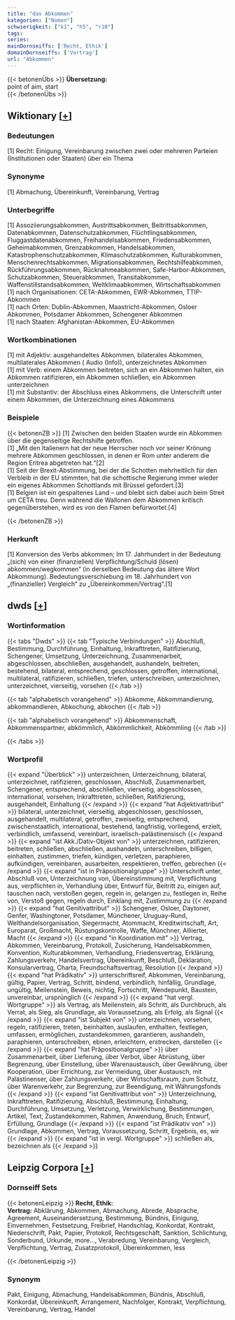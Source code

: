 ```yaml
---
title: "das Abkommen"
kategorien: ["Nomen"]
schwierigkeit: ["k1", "h5", "r10"]
tags:
series:
mainDornseiffs: ['Recht, Ethik']
domainDornseiffs: ['Vertrag']
url: "Abkommen"
---
```


{{< betonenÜbs >}}
**Übersetzung:**  
point of aim, start  
{{< /betonenÜbs >}}

## Wiktionary [[+](https://de.wiktionary.org/wiki/Abkommen)]

### Bedeutungen
[1] Recht: Einigung, Vereinbarung zwischen zwei oder mehreren Parteien (Institutionen oder Staaten) über ein Thema  

### Synonyme
[1] Abmachung, Übereinkunft, Vereinbarung, Vertrag  

### Unterbegriffe
[1] Assoziierungsabkommen, Austrittsabkommen, Beitrittsabkommen, Datenabkommen, Datenschutzabkommen, Flüchtlingsabkommen, Fluggastdatenabkommen, Freihandelsabkommen, Friedensabkommen, Geheimabkommen, Grenzabkommen, Handelsabkommen, Katastrophenschutzabkommen, Klimaschutzabkommen, Kulturabkommen, Menschenrechtsabkommen, Migrationsabkommen, Rechtshilfeabkommen, Rückführungsabkommen, Rücknahmeabkommen, Safe-Harbor-Abkommen, Schutzabkommen, Steuerabkommen, Transitabkommen, Waffenstillstandsabkommen, Weltklimaabkommen, Wirtschaftsabkommen  
[1] nach Organisationen: CETA-Abkommen, EWR-Abkommen, TTIP-Abkommen  
[1] nach Orten: Dublin-Abkommen, Maastricht-Abkommen, Osloer Abkommen, Potsdamer Abkommen, Schengener Abkommen  
[1] nach Staaten: Afghanistan-Abkommen, EU-Abkommen  

### Wortkombinationen
[1] mit Adjektiv: ausgehandeltes Abkommen, bilaterales Abkommen, multilaterales Abkommen ( Audio (Info)), unterzeichnetes Abkommen  
[1] mit Verb: einem Abkommen beitreten, sich an ein Abkommen halten, ein Abkommen ratifizieren, ein Abkommen schließen, ein Abkommen unterzeichnen  
[1] mit Substantiv: der Abschluss eines Abkommens, die Unterschrift unter einem Abkommen, die Unterzeichnung eines Abkommens  

### Beispiele
{{< betonenZB >}}
[1] Zwischen den beiden Staaten wurde ein Abkommen über die gegenseitige Rechtshilfe getroffen.  
[1] „Mit den Italienern hat der neue Herrscher noch vor seiner Krönung mehrere Abkommen geschlossen, in denen er Rom unter anderem die Region Eritrea abgetreten hat.“[2]  
[1] Seit der Brexit-Abstimmung, bei der die Schotten mehrheitlich für den Verbleib in der EU stimmten, hat die schottische Regierung immer wieder ein eigenes Abkommen Schottlands mit Brüssel gefordert.[3]  
[1] Belgien ist ein gespaltenes Land – und bleibt sich dabei auch beim Streit um CETA treu. Denn während die Wallonen dem Abkommen kritisch gegenüberstehen, wird es von den Flamen befürwortet.[4]  

{{< /betonenZB >}}
### Herkunft
[1] Konversion des Verbs abkommen; Im 17. Jahrhundert in der Bedeutung „(sich) von einer (finanziellen) Verpflichtung/Schuld (lösen) abkommen/wegkommen“ (in derselben Bedeutung das ältere Wort Abkommung). Bedeutungsverschiebung im 18. Jahrhundert von „(finanzieller) Vergleich“ zu „Übereinkommen/Vertrag“.[1]  



## dwds [[+](https://www.dwds.de/wb/Abkommen)]

### Wortinformation
{{< tabs "Dwds" >}}
{{< tab "Typische Verbindungen" >}}
Abschluß, Bestimmung, Durchführung, Einhaltung, Inkrafttreten, Ratifizierung, Schengener, Umsetzung, Unterzeichnung, Zusammenarbeit, abgeschlossen, abschließen, ausgehandelt, aushandeln, beitreten, bestehend, bilateral, entsprechend, geschlossen, getroffen, international, multilateral, ratifizieren, schließen, triefen, unterschreiben, unterzeichnen, unterzeichnet, vierseitig, vorsehen
{{< /tab >}}

{{< tab "alphabetisch vorangehend" >}}
Abkomme, Abkommandierung, abkommandieren, Abkochung, abkochen
{{< /tab >}}

{{< tab "alphabetisch vorangehend" >}}
Abkommenschaft, Abkommenspartner, abkömmlich, Abkömmlichkeit, Abkömmling
{{< /tab >}}

{{< /tabs >}}

### Wortprofil
{{< expand "Überblick" >}} unterzeichnen, Unterzeichnung, bilateral, unterzeichnet, ratifizieren, geschlossen, Abschluß, Zusammenarbeit, Schengener, entsprechend, abschließen, vierseitig, abgeschlossen, international, vorsehen, Inkrafttreten, schließen, Ratifizierung, ausgehandelt, Einhaltung {{< /expand >}}
{{< expand "hat Adjektivattribut" >}} bilateral, unterzeichnet, vierseitig, abgeschlossen, geschlossen, ausgehandelt, multilateral, getroffen, zweiseitig, entsprechend, zwischenstaatlich, international, bestehend, langfristig, vorliegend, erzielt, verbindlich, umfassend, vereinbart, israelisch-palästinensisch {{< /expand >}}
{{< expand "ist Akk./Dativ-Objekt von" >}} unterzeichnen, ratifizieren, beitreten, schließen, abschließen, aushandeln, unterschreiben, billigen, einhalten, zustimmen, triefen, kündigen, verletzen, paraphieren, aufkündigen, vereinbaren, ausarbeiten, respektieren, treffen, gebrechen {{< /expand >}}
{{< expand "ist in Präpositionalgruppe" >}} Unterschrift unter, Abschluß von, Unterzeichnung von, Übereinstimmung mit, Verpflichtung aus, verpflichten in, Verhandlung über, Entwurf für, Beitritt zu, einigen auf, tauschen nach, verstoßen gegen, regeln in, gelangen zu, festlegen in, Reihe von, Verstoß gegen, regeln durch, Einklang mit, Zustimmung zu {{< /expand >}}
{{< expand "hat Genitivattribut" >}} Schengener, Osloer, Daytoner, Genfer, Washingtoner, Potsdamer, Münchener, Uruguay-Rund, Welthandelsorganisation, Siegermacht, Atommacht, Kreditwirtschaft, Art, Europarat, Großmacht, Rüstungskontrolle, Waffe, Münchner, Alliierter, Macht {{< /expand >}}
{{< expand "in Koordination mit" >}} Vertrag, Abkommen, Vereinbarung, Protokoll, Zusicherung, Handelsabkommen, Konvention, Kulturabkommen, Verhandlung, Friedensvertrag, Erklärung, Zahlungsverkehr, Handelsvertrag, Übereinkunft, Beschluß, Deklaration, Konsularvertrag, Charta, Freundschaftsvertrag, Resolution {{< /expand >}}
{{< expand "hat Prädikativ" >}} unterschriftsreif, Abkommen, Vereinbarung, gültig, Papier, Vertrag, Schritt, bindend, verbindlich, hinfällig, Grundlage, ungültig, Meilenstein, Beweis, nichtig, Fortschritt, Wendepunkt, Baustein, unvereinbar, ursprünglich {{< /expand >}}
{{< expand "hat vergl. Wortgruppe" >}} als Vertrag, als Meilenstein, als Schritt, als Durchbruch, als Verrat, als Sieg, als Grundlage, als Voraussetzung, als Erfolg, als Signal {{< /expand >}}
{{< expand "ist Subjekt von" >}} unterzeichnen, vorsehen, regeln, ratifizieren, treten, beinhalten, auslaufen, enthalten, festlegen, umfassen, ermöglichen, zustandekommen, garantieren, aushandeln, paraphieren, unterschreiben, ebnen, erleichtern, erstrecken, darstellen {{< /expand >}}
{{< expand "hat Präpositionalgruppe" >}} über Zusammenarbeit, über Lieferung, über Verbot, über Abrüstung, über Begrenzung, über Einstellung, über Warenaustausch, über Gewährung, über Kooperation, über Errichtung, zur Vermeidung, über Austausch, mit Palästinenser, über Zahlungsverkehr, über Wirtschaftsraum, zum Schutz, über Warenverkehr, zur Begrenzung, zur Beendigung, mit Währungsfonds {{< /expand >}}
{{< expand "ist Genitivattribut von" >}} Unterzeichnung, Inkrafttreten, Ratifizierung, Abschluß, Bestimmung, Einhaltung, Durchführung, Umsetzung, Verletzung, Verwirklichung, Bestimmungen, Artikel, Text, Zustandekommen, Rahmen, Anwendung, Bruch, Entwurf, Erfüllung, Grundlage {{< /expand >}}
{{< expand "ist Prädikativ von" >}} Grundlage, Abkommen, Vertrag, Voraussetzung, Schritt, Ergebnis, es, wir {{< /expand >}}
{{< expand "ist in vergl. Wortgruppe" >}} schließen als, bezeichnen als {{< /expand >}}

## Leipzig Corpora [[+](https://corpora.uni-leipzig.de/en/res?word=Abkommen&corpusId=deu_newscrawl-public_2018)]

### Dornseiff Sets
{{< betonenLeipzig >}}
**Recht, Ethik:**  
**Vertrag:** Abklärung, Abkommen, Abmachung, Abrede, Absprache, Agreement, Auseinandersetzung, Bestimmung, Bündnis, Einigung, Einvernehmen, Festsetzung, Freibrief, Handschlag, Konkordat, Kontrakt, Niederschrift, Pakt, Papier, Protokoll, Rechtsgeschäft, Sanktion, Schlichtung, Sonderbund, Urkunde, more..., Verabredung, Vereinbarung, Vergleich, Verpflichtung, Vertrag, Zusatzprotokoll, Übereinkommen, less  

{{< /betonenLeipzig >}}

### Synonym
Pakt, Einigung, Abmachung, Handelsabkommen, Bündnis, Abschluß, Konkordat, Übereinkunft, Arrangement, Nachfolger, Kontrakt, Verpflichtung, Vereinbarung, Vertrag, Handel


